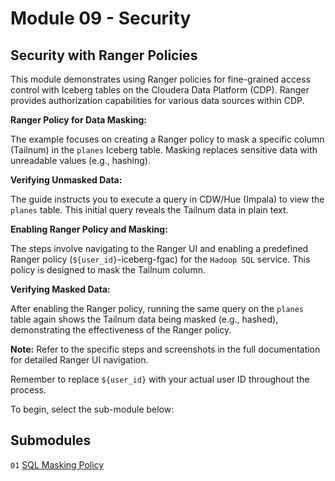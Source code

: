 # Module 09 - Security

## Security with Ranger Policies

This module demonstrates using Ranger policies for fine-grained access control with Iceberg tables on the Cloudera Data Platform (CDP). Ranger provides authorization capabilities for various data sources within CDP.

**Ranger Policy for Data Masking:**

The example focuses on creating a Ranger policy to mask a specific column (Tailnum) in the `planes` Iceberg table. Masking replaces sensitive data with unreadable values (e.g., hashing).

**Verifying Unmasked Data:**

The guide instructs you to execute a query in CDW/Hue (Impala) to view the `planes` table. This initial query reveals the Tailnum data in plain text.

**Enabling Ranger Policy and Masking:**

The steps involve navigating to the Ranger UI and enabling a predefined Ranger policy (`${user_id}`\-iceberg-fgac) for the `Hadoop SQL` service. This policy is designed to mask the Tailnum column.

**Verifying Masked Data:**

After enabling the Ranger policy, running the same query on the `planes` table again shows the Tailnum data being masked (e.g., hashed), demonstrating the effectiveness of the Ranger policy.

**Note:** Refer to the specific steps and screenshots in the full documentation for detailed Ranger UI navigation.

Remember to replace `${user_id}` with your actual user ID throughout the process.

To begin, select the sub-module below:

## Submodules

`01` [SQL Masking Policy](masking_policy_SQL.md)